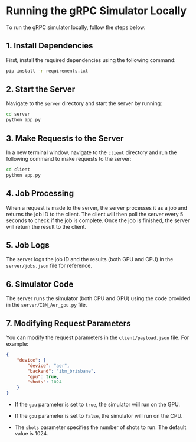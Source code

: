 # Running the gRPC Simulator Locally

To run the gRPC simulator locally, follow the steps below.

## 1. Install Dependencies

First, install the required dependencies using the following command:

```bash
pip install -r requirements.txt
```

## 2. Start the Server

Navigate to the `server` directory and start the server by running:

```bash
cd server
python app.py
```

## 3. Make Requests to the Server

In a new terminal window, navigate to the `client` directory and run the following command to make requests to the server:

```bash
cd client
python app.py
```

## 4. Job Processing

When a request is made to the server, the server processes it as a job and returns the job ID to the client. The client will then poll the server every 5 seconds to check if the job is complete. Once the job is finished, the server will return the result to the client.

## 5. Job Logs

The server logs the job ID and the results (both GPU and CPU) in the `server/jobs.json` file for reference.

## 6. Simulator Code

The server runs the simulator (both CPU and GPU) using the code provided in the `server/IBM_Aer_gpu.py` file.

## 7. Modifying Request Parameters

You can modify the request parameters in the `client/payload.json` file. For example:

```json
{
    "device": {
        "device": "aer",
        "backend": "ibm_brisbane",
        "gpu": true,
        "shots": 1024
    }
}
```

- If the `gpu` parameter is set to `true`, the simulator will run on the GPU.
- If the `gpu` parameter is set to `false`, the simulator will run on the CPU.

- The `shots` parameter specifies the number of shots to run. The default value is 1024.